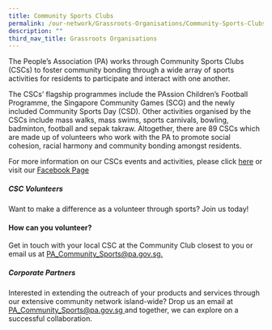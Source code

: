 ```yaml
---
title: Community Sports Clubs
permalink: /our-network/Grassroots-Organisations/Community-Sports-Clubs/
description: ""
third_nav_title: Grassroots Organisations
---
```

The People’s Association (PA) works through Community Sports Clubs (CSCs) to foster community bonding through a wide array of sports activities for residents to participate and interact with one another.

The CSCs’ flagship programmes include the PAssion Children’s Football Programme, the Singapore Community Games (SCG) and the newly included Community Sports Day (CSD). Other activities organised by the CSCs include mass walks, mass swims, sports carnivals, bowling, badminton, football and sepak takraw. Altogether, there are 89 CSCs which are made up of volunteers who work with the PA to promote social cohesion, racial harmony and community bonding amongst residents.

For more information on our CSCs events and activities, please click  [here](/our-programmes/community-sports) or visit our [Facebook Page](www.facebook.com/PACommunitySportsNetwok)

##### CSC Volunteers
Want to make a difference as a volunteer through sports? Join us today!

#### How can you volunteer?
Get in touch with your local CSC at the Community Club closest to you or email us at [PA_Community_Sports@pa.gov.sg.](PA_Community_Sports@pa.gov.sg.)

##### Corporate Partners

Interested in extending the outreach of your products and services through our extensive community network island-wide? Drop us an email at [ PA_Community_Sports@pa.gov.sg ]( PA_Community_Sports@pa.gov.sg )and together, we can explore on a successful collaboration.